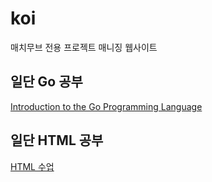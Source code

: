 # koi
매치무브 전용 프로젝트 매니징 웹사이트

## 일단 Go 공부

[Introduction to the Go Programming Language](https://pythonprogramming.net/go/introduction-go-language-programming-tutorial/)

## 일단 HTML 공부
[HTML 수업](https://opentutorials.org/module/1892)
